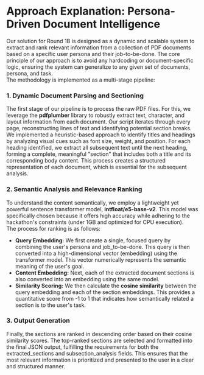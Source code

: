 # **Approach Explanation: Persona-Driven Document Intelligence**

Our solution for Round 1B is designed as a dynamic and scalable system to extract and rank relevant information from a collection of PDF documents based on a specific user persona and their job-to-be-done. The core principle of our approach is to avoid any hardcoding or document-specific logic, ensuring the system can generalize to any given set of documents, persona, and task.  
The methodology is implemented as a multi-stage pipeline:

### **1\. Dynamic Document Parsing and Sectioning**

The first stage of our pipeline is to process the raw PDF files. For this, we leverage the **pdfplumber** library to robustly extract text, character, and layout information from each document. Our script iterates through every page, reconstructing lines of text and identifying potential section breaks. We implemented a heuristic-based approach to identify titles and headings by analyzing visual cues such as font size, weight, and position. For each heading identified, we extract all subsequent text until the next heading, forming a complete, meaningful "section" that includes both a title and its corresponding body content. This process creates a structured representation of each document, which is essential for the subsequent analysis.

### **2\. Semantic Analysis and Relevance Ranking**

To understand the content semantically, we employ a lightweight yet powerful sentence transformer model, **intfloat/e5-base-v2**. This model was specifically chosen because it offers high accuracy while adhering to the hackathon's constraints (under 1GB and optimized for CPU execution).  
The process for ranking is as follows:

* **Query Embedding:** We first create a single, focused query by combining the user's persona and job\_to-be-done. This query is then converted into a high-dimensional vector (embedding) using the transformer model. This vector numerically represents the semantic meaning of the user's goal.  
* **Content Embedding:** Next, each of the extracted document sections is also converted into an embedding using the same model.  
* **Similarity Scoring:** We then calculate the **cosine similarity** between the query embedding and each of the section embeddings. This provides a quantitative score from \-1 to 1 that indicates how semantically related a section is to the user's task.

### **3\. Output Generation**

Finally, the sections are ranked in descending order based on their cosine similarity scores. The top-ranked sections are selected and formatted into the final JSON output, fulfilling the requirements for both the extracted\_sections and subsection\_analysis fields. This ensures that the most relevant information is prioritized and presented to the user in a clear and structured manner.